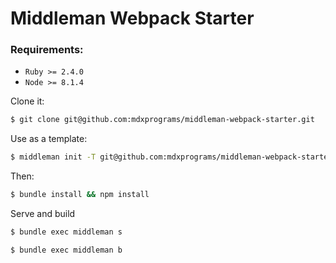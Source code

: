 # Middleman Webpack Starter

### Requirements:
* `Ruby >= 2.4.0`
* `Node >= 8.1.4`

Clone it:
```sh
$ git clone git@github.com:mdxprograms/middleman-webpack-starter.git
```

Use as a template:
```sh
$ middleman init -T git@github.com:mdxprograms/middleman-webpack-starter.git <project_name>
```

Then:
```sh
$ bundle install && npm install
```

Serve and build
```sh
$ bundle exec middleman s

$ bundle exec middleman b
```
